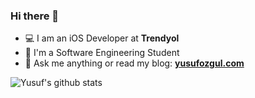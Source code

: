 ### Hi there 👋

- 💻 I am an iOS Developer at **Trendyol**
- 📒 I'm a Software Engineering Student
- 💬 Ask me anything or read my blog: [**yusufozgul.com**](https://yusufozgul.com/)


![Yusuf's github stats](https://github-readme-stats.vercel.app/api?username=yusufozgul&show_icons=true&line_height=30)
